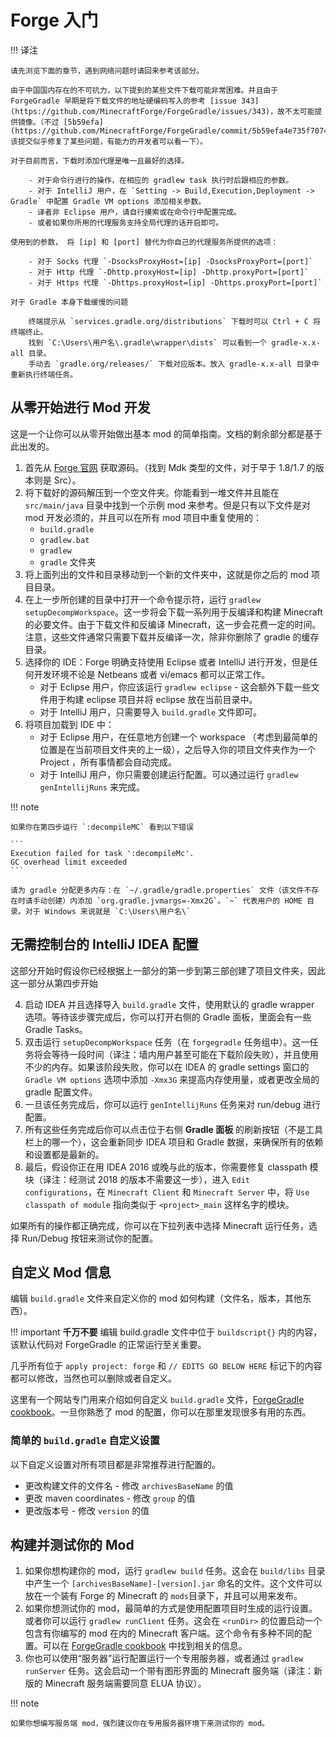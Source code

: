 # Forge 入门

!!! 译注

    请先浏览下面的章节，遇到网络问题时请回来参考该部分。

    由于中国国内存在的不可抗力，以下提到的某些文件下载可能非常困难。并且由于 ForgeGradle 早期是将下载文件的地址硬编码写入的参考 [issue 343](https://github.com/MinecraftForge/ForgeGradle/issues/343)，故不太可能提供镜像。（不过 [5b59efa](https://github.com/MinecraftForge/ForgeGradle/commit/5b59efa4e735f70749ad2be779b780063abc10a2) 该提交似乎修复了某些问题，有能力的开发者可以看一下）。

    对于目前而言，下载时添加代理是唯一且最好的选择。

        - 对于命令行进行的操作，在相应的 gradlew task 执行时后跟相应的参数。
        - 对于 IntelliJ 用户，在 `Setting -> Build,Execution,Deployment -> Gradle` 中配置 Gradle VM options 添加相关参数。
        - 译者非 Eclipse 用户，请自行摸索或在命令行中配置完成。
        - 或者如果你所用的代理服务支持全局代理的话开启即可。

    使用到的参数， 将 [ip] 和 [port] 替代为你自己的代理服务所提供的选项：

        - 对于 Socks 代理 `-DsocksProxyHost=[ip] -DsocksProxyPort=[port]`
        - 对于 Http 代理 `-Dhttp.proxyHost=[ip] -Dhttp.proxyPort=[port]`
        - 对于 Https 代理 `-Dhttps.proxyHost=[ip] -Dhttps.proxyPort=[port]`

    对于 Gradle 本身下载缓慢的问题

        终端提示从 `services.gradle.org/distributions` 下载时可以 Ctrl + C 将终端终止。
        找到 `C:\Users\用户名\.gradle\wrapper\dists` 可以看到一个 gradle-x.x-all 目录。
        手动去 `gradle.org/releases/` 下载对应版本。放入 gradle-x.x-all 目录中重新执行终端任务。

## 从零开始进行 Mod 开发

这是一个让你可以从零开始做出基本 mod 的简单指南。文档的剩余部分都是基于此出发的。

1. 首先从 [Forge 官网](http://files.minecraftforge.net/) 获取源码。（找到 Mdk 类型的文件，对于早于 1.8/1.7 的版本则是 Src）。
1. 将下载好的源码解压到一个空文件夹。你能看到一堆文件并且能在 `src/main/java` 目录中找到一个示例 mod 来参考。但是只有以下文件是对 mod 开发必须的，并且可以在所有 mod 项目中重复使用的：
    - `build.gradle`
    - `gradlew.bat`
    - `gradlew`
    - `gradle` 文件夹
1. 将上面列出的文件和目录移动到一个新的文件夹中，这就是你之后的 mod 项目目录。
1. 在上一步所创建的目录中打开一个命令提示符，运行 `gradlew setupDecompWorkspace`。这一步将会下载一系列用于反编译和构建 Minecraft 的必要文件。由于下载文件和反编译 Minecraft，这一步会花费一定的时间。注意，这些文件通常只需要下载并反编译一次，除非你删除了 gradle 的缓存目录。
1. 选择你的 IDE：Forge 明确支持使用 Eclipse 或者 IntelliJ 进行开发，但是任何开发环境不论是 Netbeans 或者 vi/emacs 都可以正常工作。
    - 对于 Eclipse 用户，你应该运行 `gradlew eclipse` - 这会额外下载一些文件用于构建 eclipse 项目并将 eclipse 放在当前目录中。
    - 对于 IntelliJ 用户，只需要导入 `build.gradle` 文件即可。
1. 将项目加载到 IDE 中：
    - 对于 Eclipse 用户，在任意地方创建一个 workspace （考虑到最简单的位置是在当前项目文件夹的上一级），之后导入你的项目文件夹作为一个 Project ，所有事情都会自动完成。
    - 对于 IntelliJ 用户，你只需要创建运行配置。可以通过运行 `gradlew genIntellijRuns` 来完成。

!!! note

    如果你在第四步运行 `:decompileMC` 看到以下错误

    ```
    Execution failed for task ':decompileMc'.
    GC overhead limit exceeded
    ```

    请为 gradle 分配更多内存：在 `~/.gradle/gradle.properties` 文件（该文件不存在时请手动创建）内添加 `org.gradle.jvmargs=-Xmx2G`。`~` 代表用户的 HOME 目录。对于 Windows 来说就是 `C:\Users\用户名\`

## 无需控制台的 IntelliJ IDEA 配置

这部分开始时假设你已经根据上一部分的第一步到第三部创建了项目文件夹，因此这一部分从第四步开始

4. 启动 IDEA 并且选择导入 `build.gradle` 文件，使用默认的 gradle wrapper 选项。等待该步骤完成后，你可以打开右侧的 Gradle 面板，里面会有一些 Gradle Tasks。
5. 双击运行 `setupDecompWorkspace` 任务（在 `forgegradle` 任务组中）。这一任务将会等待一段时间（译注：墙内用户甚至可能在下载阶段失败），并且使用不少的内存。如果该阶段失败，你可以在 IDEA 的 gradle settings 窗口的 `Gradle VM options` 选项中添加 `-Xmx3G` 来提高内存使用量，或者更改全局的 gradle 配置文件。
6. 一旦该任务完成后，你可以运行 `genIntellijRuns` 任务来对 run/debug 进行配置。
7. 所有这些任务完成后你可以点击位于右侧 **Gradle 面板** 的刷新按钮（不是工具栏上的哪一个），这会重新同步 IDEA 项目和 Gradle 数据，来确保所有的依赖和设置都是最新的。
8. 最后，假设你正在用 IDEA 2016 或晚与此的版本，你需要修复 classpath 模块（译注：经测试 2018 的版本不需要这一步），进入 `Edit configurations`，在 `Minecraft Client` 和 `Minecraft Server` 中，将  `Use classpath of module` 指向类似于 `<project>_main` 这样名字的模块。

如果所有的操作都正确完成，你可以在下拉列表中选择 Minecraft 运行任务，选择 Run/Debug 按钮来测试你的配置。

## 自定义 Mod 信息

编辑 `build.gradle` 文件来自定义你的 mod 如何构建（文件名，版本，其他东西）。

!!! important
    **千万不要** 编辑 build.gradle 文件中位于 `buildscript{}` 内的内容，该默认代码对 ForgeGradle 的正常运行至关重要。

几乎所有位于 `apply project: forge` 和 `// EDITS GO BELOW HERE` 标记下的内容都可以修改，当然也可以删除或者自定义。

这里有一个网站专门用来介绍如何自定义 `build.gradle` 文件，[ForgeGradle cookbook](https://forgegradle.readthedocs.org/en/latest/cookbook/)。一旦你熟悉了 mod 的配置，你可以在那里发现很多有用的东西。

### 简单的 `build.gradle` 自定义设置

以下自定义设置对所有项目都是非常推荐进行配置的。

- 更改构建文件的文件名 - 修改 `archivesBaseName` 的值
- 更改 maven coordinates - 修改 `group` 的值
- 更改版本号 - 修改 `version` 的值

## 构建并测试你的 Mod

1. 如果你想构建你的 mod，运行 `gradlew build` 任务。这会在 `build/libs` 目录中产生一个 `[archivesBaseName]-[version].jar` 命名的文件。这个文件可以放在一个装有 Forge 的 Minecraft 的 `mods`目录下，并且可以用来发布。
2. 如果你想测试你的 mod，最简单的方式是使用配置项目时生成的运行设置。或者你可以运行 `gradlew runClient` 任务。这会在 `<runDir>` 的位置启动一个包含有你编写的 mod 在内的 Minecraft 客户端。这个命令有多种不同的配置。可以在 [ForgeGradle cookbook](https://forgegradle.readthedocs.org/en/latest/cookbook/) 中找到相关的信息。
3. 你也可以使用“服务器”运行配置运行一个专用服务器，或者通过 `gradlew runServer` 任务。这会启动一个带有图形界面的 Minecraft 服务端（译注：新版的 Minecraft 服务端需要同意 ELUA 协议）。

!!! note

    如果你想编写服务端 mod，强烈建议你在专用服务器环境下来测试你的 mod。
